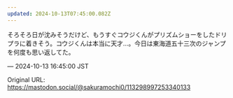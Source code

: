 ```yaml
---
updated: 2024-10-13T07:45:00.082Z
---
```


<p>そろそろ日が沈みそうだけど、もうすぐコウジくんがプリズムショーをしたドリプラに着きそう。コウジくんは本当に天才…。今日は東海道五十三次のジャンプを何度も思い返してた。</p>

&mdash; 2024-10-13 16:45:00 JST

Original URL: https://mastodon.social/@sakuramochi0/113298997253340133
